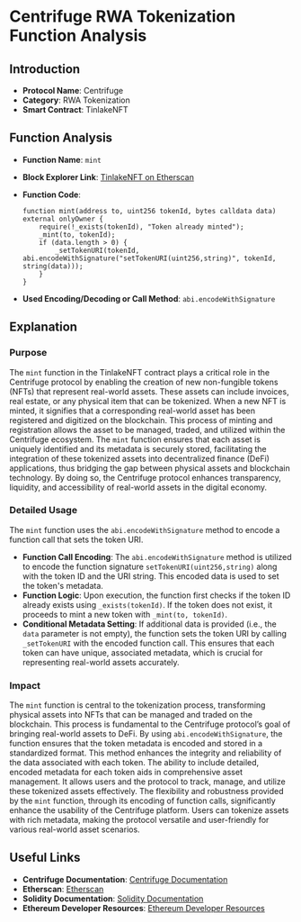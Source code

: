# Centrifuge RWA Tokenization Function Analysis

## Introduction
- **Protocol Name**: Centrifuge
- **Category**: RWA Tokenization
- **Smart Contract**: TinlakeNFT

## Function Analysis
- **Function Name**: `mint`
- **Block Explorer Link**: [TinlakeNFT on Etherscan](https://etherscan.io/address/0xba8c3ea4772aaf1d4b1d03183a7ab3d896319a2b#code)
- **Function Code**:
    ```solidity
    function mint(address to, uint256 tokenId, bytes calldata data) external onlyOwner {
        require(!_exists(tokenId), "Token already minted");
        _mint(to, tokenId);
        if (data.length > 0) {
            _setTokenURI(tokenId, abi.encodeWithSignature("setTokenURI(uint256,string)", tokenId, string(data)));
        }
    }
    ```

- **Used Encoding/Decoding or Call Method**: `abi.encodeWithSignature`

## Explanation

### Purpose
The `mint` function in the TinlakeNFT contract plays a critical role in the Centrifuge protocol by enabling the creation of new non-fungible tokens (NFTs) that represent real-world assets. These assets can include invoices, real estate, or any physical item that can be tokenized. When a new NFT is minted, it signifies that a corresponding real-world asset has been registered and digitized on the blockchain. This process of minting and registration allows the asset to be managed, traded, and utilized within the Centrifuge ecosystem. The `mint` function ensures that each asset is uniquely identified and its metadata is securely stored, facilitating the integration of these tokenized assets into decentralized finance (DeFi) applications, thus bridging the gap between physical assets and blockchain technology. By doing so, the Centrifuge protocol enhances transparency, liquidity, and accessibility of real-world assets in the digital economy.

### Detailed Usage
The `mint` function uses the `abi.encodeWithSignature` method to encode a function call that sets the token URI.

- **Function Call Encoding**: The `abi.encodeWithSignature` method is utilized to encode the function signature `setTokenURI(uint256,string)` along with the token ID and the URI string. This encoded data is used to set the token's metadata.
- **Function Logic**: Upon execution, the function first checks if the token ID already exists using `_exists(tokenId)`. If the token does not exist, it proceeds to mint a new token with `_mint(to, tokenId)`.
- **Conditional Metadata Setting**: If additional data is provided (i.e., the `data` parameter is not empty), the function sets the token URI by calling `_setTokenURI` with the encoded function call. This ensures that each token can have unique, associated metadata, which is crucial for representing real-world assets accurately.

### Impact
The `mint` function is central to the tokenization process, transforming physical assets into NFTs that can be managed and traded on the blockchain. This process is fundamental to the Centrifuge protocol’s goal of bringing real-world assets to DeFi. By using `abi.encodeWithSignature`, the function ensures that the token metadata is encoded and stored in a standardized format. This method enhances the integrity and reliability of the data associated with each token. The ability to include detailed, encoded metadata for each token aids in comprehensive asset management. It allows users and the protocol to track, manage, and utilize these tokenized assets effectively. The flexibility and robustness provided by the `mint` function, through its encoding of function calls, significantly enhance the usability of the Centrifuge platform. Users can tokenize assets with rich metadata, making the protocol versatile and user-friendly for various real-world asset scenarios.


## Useful Links
- **Centrifuge Documentation**: [Centrifuge Documentation](https://docs.centrifuge.io)
- **Etherscan**: [Etherscan](https://etherscan.io)
- **Solidity Documentation**: [Solidity Documentation](https://docs.soliditylang.org/en/v0.8.6/)
- **Ethereum Developer Resources**: [Ethereum Developer Resources](https://ethereum.org/en/developers/)
